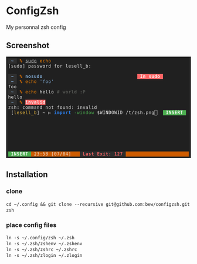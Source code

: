 # ConfigZsh

My personnal zsh config

## Screenshot

![Bew's zsh config](media/zsh.png)

## Installation

### clone

```shell
cd ~/.config && git clone --recursive git@github.com:bew/configzsh.git zsh
```

### place config files

```shell
ln -s ~/.config/zsh ~/.zsh
ln -s ~/.zsh/zshenv ~/.zshenv
ln -s ~/.zsh/zshrc ~/.zshrc
ln -s ~/.zsh/zlogin ~/.zlogin
```
